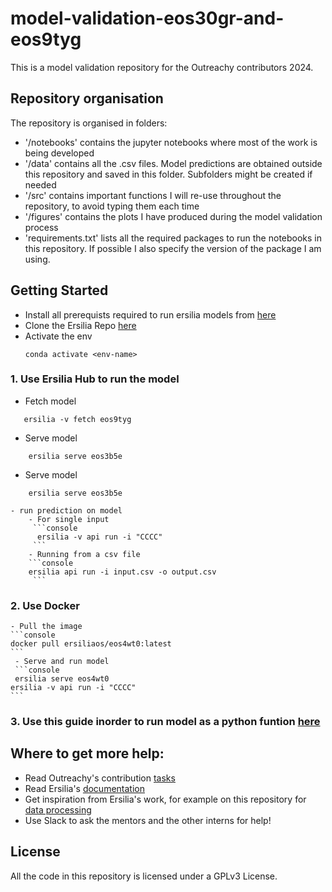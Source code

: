 # model-validation-eos30gr-and-eos9tyg
This is a model validation repository for the Outreachy contributors 2024. 

## Repository organisation
The repository is organised in folders:
- '/notebooks' contains the jupyter notebooks where most of the work is being developed
- '/data' contains all the .csv files. Model predictions are obtained outside this repository and saved in this folder. Subfolders might be created if needed
- '/src' contains important functions I will re-use throughout the repository, to avoid typing them each time
- '/figures' contains the plots I have produced during the model validation process
- 'requirements.txt' lists all the required packages to run the notebooks in this repository. If possible I also specify the version of the package I am using.

## Getting Started
- Install all prerequists required to run ersilia models from [here](https://ersilia.gitbook.io/ersilia-book/ersilia-model-hub/installation)
- Clone the Ersilia Repo [here](https://ersilia.gitbook.io/ersilia-book/ersilia-model-hub/installation)
- Activate the env
  ```console
  conda activate <env-name>
  ```
### 1. Use Ersilia Hub to run the model
  - Fetch model
  ```console
     ersilia -v fetch eos9tyg
  ```
  - Serve model
 ```console
     ersilia serve eos3b5e
  ```
   - Serve model
 ```console
     ersilia serve eos3b5e
  ```
    - run prediction on model
        - For single input
         ```console
          ersilia -v api run -i "CCCC"
         ```
        - Running from a csv file
        ```console
        ersilia api run -i input.csv -o output.csv
         ```
### 2. Use Docker
    - Pull the image
    ```console
    docker pull ersiliaos/eos4wt0:latest
    ```
     - Serve and run model
     ```console
     ersilia serve eos4wt0 
    ersilia -v api run -i "CCCC"
    ```

### 3. Use this guide inorder to run model as a python funtion [here](https://github.com/ersilia-os/ersilia/blob/master/notebooks/output-python-api.ipynb)
## Where to get more help:
- Read Outreachy's contribution [tasks](https://ersilia.gitbook.io/ersilia-book/contributors/internships/outreachy-summer-2024)
- Read Ersilia's [documentation](https://ersilia.gitbook.io/ersilia-book)
- Get inspiration from Ersilia's work, for example on this repository for [data processing](https://github.com/ersilia-os/open-data-cleaning)
- Use Slack to ask the mentors and the other interns for help!

## License
All the code in this repository is licensed under a GPLv3 License.
